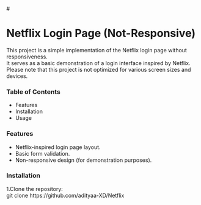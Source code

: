 
#<h1>Netflix Login Page (Not-Responsive) </h1>
<p>This project is a simple implementation of the Netflix login page without responsiveness. <br>It serves as a basic demonstration of a login interface inspired by Netflix.<br> Please note that this project is not optimized for various screen sizes and devices.</p>
<h3>Table of Contents</h3>
<ul>
  <li>Features</li>
  <li>Installation</li>
  <li>Usage</li>
</ul>

<h3>Features</h3>
<ul>
  <li>Netflix-inspired login page layout.</li>
  <li>Basic form validation.</li>
  <li>Non-responsive design (for demonstration purposes).</li>
</ul>

<h3>Installation</h3>
<p>1.Clone the repository:<br>
git clone https://github.com/adityaa-XD/Netflix</p>
